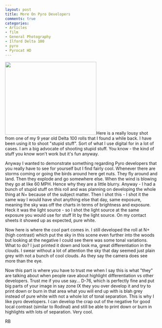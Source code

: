 ```yaml
---
layout: post
title: More On Pyro Developers
comments: true
categories:
- Articles
- film
- General Photography
- Ilford Delta 100
- pyro
- Pyrocat HD
---
```

<a rel="prettyPhoto" href="http://photo.rwboyer.com/wp-content/uploads/2010/09/delta100-pyro.jpg"><img class="size-medium wp-image-2332 alignleft" title="delta100-pyro" src="http://photo.rwboyer.com/wp-content/uploads/2010/09/delta100-pyro-300x239.jpg" alt="" width="300" height="239" /></a>Here is a really lousy shot from one of my 9 year old Delta 100 rolls that I found a while back. I have been using it to shoot "stupid stuff". Sort of what I use digital for in a lot of cases. I am a big advocate of shooting stupid stuff. You know - the kind of stuff you know won't work but it's fun anyway.

Anyway I wanted to demonstrate something regarding Pyro developers that you really have to see for yourself but I find fairly cool. Whenever there are storms coming or going the birds around here get nuts. They fly around and land. Then they explode and go somewhere else. When the wind is blowing they go at like 60 MPH. Hence why they are a little blurry. Anyway - I had a bunch of stupid stuff on this roll and was planning on developing the whole thing at N+ because of the subject matter. Then I shot this - I shot it the same way I would have shot anything else that day, same exposure, meaning the sky was off the charts in terms of brightness and exposure. Heck it was the light source - so I shot the light source at the same exposure you would use for stuff lit by the light source. On my contact sheets it showed up as expected, pure white.

Now here is where the cool part comes in. I still developed the roll at N+ (high contrast) which put the sky in this scene even further into the woods but looking at the negative I could see there was some tonal variations. What to do? I just printed it down and look ma, great differentiation in the clouds. I swear without a lot of attention the sky that day seemed just plain grey with not a bunch of cool clouds. As they say the camera does see more than the eye.

Now this part is where you have to trust me when I say this is what "they" are talking about when people rave about highlight differentiation vs other developers. Trust me if you use say... D-76, which is perfectly fine and put big parts of your image in say zone IX they you over develop it and try to print down or burn in that area what you will end up with is blah grey instead of pure white with not a whole lot of tonal separation. This is why I like pyro developers. I can develop the crap out of the negative for good local contrast (similar to Rodinal) and still be able to print down or burn in highlights with lots of separation. Very cool.

RB